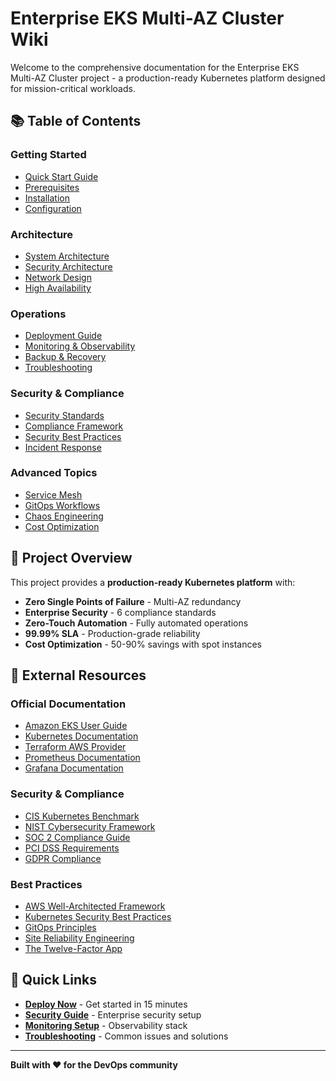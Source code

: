 # Enterprise EKS Multi-AZ Cluster Wiki

Welcome to the comprehensive documentation for the Enterprise EKS Multi-AZ Cluster project - a production-ready Kubernetes platform designed for mission-critical workloads.

## 📚 Table of Contents

### Getting Started
- [Quick Start Guide](Quick-Start-Guide)
- [Prerequisites](Prerequisites)
- [Installation](Installation)
- [Configuration](Configuration)

### Architecture
- [System Architecture](System-Architecture)
- [Security Architecture](Security-Architecture)
- [Network Design](Network-Design)
- [High Availability](High-Availability)

### Operations
- [Deployment Guide](Deployment-Guide)
- [Monitoring & Observability](Monitoring-Observability)
- [Backup & Recovery](Backup-Recovery)
- [Troubleshooting](Troubleshooting)

### Security & Compliance
- [Security Standards](Security-Standards)
- [Compliance Framework](Compliance-Framework)
- [Security Best Practices](Security-Best-Practices)
- [Incident Response](Incident-Response)

### Advanced Topics
- [Service Mesh](Service-Mesh)
- [GitOps Workflows](GitOps-Workflows)
- [Chaos Engineering](Chaos-Engineering)
- [Cost Optimization](Cost-Optimization)

## 🎯 Project Overview

This project provides a **production-ready Kubernetes platform** with:

- **Zero Single Points of Failure** - Multi-AZ redundancy
- **Enterprise Security** - 6 compliance standards
- **Zero-Touch Automation** - Fully automated operations
- **99.99% SLA** - Production-grade reliability
- **Cost Optimization** - 50-90% savings with spot instances

## 🔗 External Resources

### Official Documentation
- [Amazon EKS User Guide](https://docs.aws.amazon.com/eks/latest/userguide/)
- [Kubernetes Documentation](https://kubernetes.io/docs/)
- [Terraform AWS Provider](https://registry.terraform.io/providers/hashicorp/aws/latest/docs)
- [Prometheus Documentation](https://prometheus.io/docs/)
- [Grafana Documentation](https://grafana.com/docs/)

### Security & Compliance
- [CIS Kubernetes Benchmark](https://www.cisecurity.org/benchmark/kubernetes)
- [NIST Cybersecurity Framework](https://www.nist.gov/cyberframework)
- [SOC 2 Compliance Guide](https://www.aicpa.org/interestareas/frc/assuranceadvisoryservices/aicpasoc2report.html)
- [PCI DSS Requirements](https://www.pcisecuritystandards.org/pci_security/)
- [GDPR Compliance](https://gdpr.eu/)

### Best Practices
- [AWS Well-Architected Framework](https://aws.amazon.com/architecture/well-architected/)
- [Kubernetes Security Best Practices](https://kubernetes.io/docs/concepts/security/)
- [GitOps Principles](https://www.gitops.tech/)
- [Site Reliability Engineering](https://sre.google/books/)
- [The Twelve-Factor App](https://12factor.net/)

## 🚀 Quick Links

- **[Deploy Now](Installation)** - Get started in 15 minutes
- **[Security Guide](Security-Standards)** - Enterprise security setup
- **[Monitoring Setup](Monitoring-Observability)** - Observability stack
- **[Troubleshooting](Troubleshooting)** - Common issues and solutions

---

**Built with ❤️ for the DevOps community**